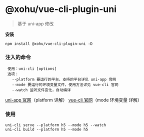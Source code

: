 # @xohu/vue-cli-plugin-uni

> 基于 uni-app 修改

 **安装**

  ```
  npm install @xohu/vue-cli-plugin-uni -D
  ```

### 注入的命令
 ```
  使用：uni-cli [options]
  选项：
    --platform 要运行的平台，支持的平台详见 uni-app 官网
    --mode 要运行的环境变量文件，使用方法详见 vue-cli 官网
    --watch 监听文件变化，自动编译
  ```

  [uni-app 官网](https://uniapp.dcloud.io/quickstart?id=%E8%BF%90%E8%A1%8C%E5%B9%B6%E5%8F%91%E5%B8%83uni-app "demo")（platform 详解）
  [vue-cli 官网](https://cli.vuejs.org/zh/guide/mode-and-env.html "demo")（mode 环境变量 详解）

### 使用
  ```
  uni-cli serve --platform h5 --mode h5 --watch
  uni-cli build --platform h5 --mode h5
  ```
